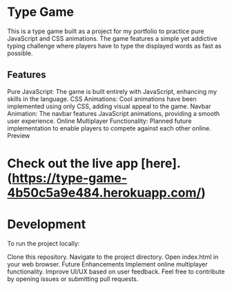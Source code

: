 # Type Game

This is a type game built as a project for my portfolio to practice pure JavaScript and CSS animations. The game features a simple yet addictive typing challenge where players have to type the displayed words as fast as possible.

## Features
Pure JavaScript: The game is built entirely with JavaScript, enhancing my skills in the language.
CSS Animations: Cool animations have been implemented using only CSS, adding visual appeal to the game.
Navbar Animation: The navbar features JavaScript animations, providing a smooth user experience.
Online Multiplayer Functionality: Planned future implementation to enable players to compete against each other online.
Preview

# Check out the live app [here].(https://type-game-4b50c5a9e484.herokuapp.com/)


# Development
To run the project locally:

Clone this repository.
Navigate to the project directory.
Open index.html in your web browser.
Future Enhancements
Implement online multiplayer functionality.
Improve UI/UX based on user feedback.
Feel free to contribute by opening issues or submitting pull requests.
